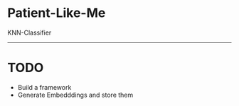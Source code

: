# Patient-Like-Me
KNN-Classifier

---

# TODO
- Build a framework
- Generate Embedddings and store them
